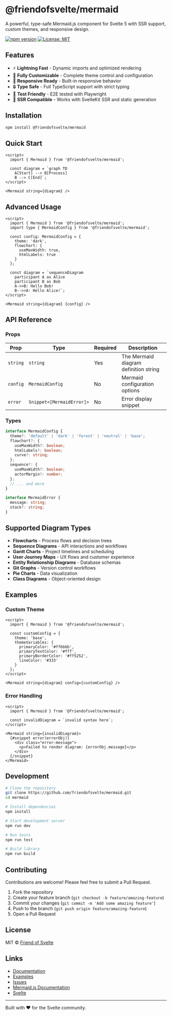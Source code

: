 # @friendofsvelte/mermaid

A powerful, type-safe Mermaid.js component for Svelte 5 with SSR support, custom themes, and responsive design.

[![npm version](https://badge.fury.io/js/@friendofsvelte%2Fmermaid.svg)](https://badge.fury.io/js/@friendofsvelte%2Fmermaid)
[![License: MIT](https://img.shields.io/badge/License-MIT-yellow.svg)](https://opensource.org/licenses/MIT)

## Features

- ⚡ **Lightning Fast** - Dynamic imports and optimized rendering
- 🎨 **Fully Customizable** - Complete theme control and configuration
- 📱 **Responsive Ready** - Built-in responsive behavior
- 🔒 **Type Safe** - Full TypeScript support with strict typing
- 🧪 **Test Friendly** - E2E tested with Playwright
- 🚀 **SSR Compatible** - Works with SvelteKit SSR and static generation

## Installation

```bash
npm install @friendofsvelte/mermaid
```

## Quick Start

```svelte
<script>
  import { Mermaid } from '@friendofsvelte/mermaid';
  
  const diagram = `graph TD
    A[Start] --> B[Process]
    B --> C[End]`;
</script>

<Mermaid string={diagram} />
```

## Advanced Usage

```svelte
<script>
  import { Mermaid } from '@friendofsvelte/mermaid';
  import type { MermaidConfig } from '@friendofsvelte/mermaid';
  
  const config: MermaidConfig = {
    theme: 'dark',
    flowchart: {
      useMaxWidth: true,
      htmlLabels: true
    }
  };
  
  const diagram = `sequenceDiagram
    participant A as Alice
    participant B as Bob
    A->>B: Hello Bob!
    B-->>A: Hello Alice!`;
</script>

<Mermaid string={diagram} {config} />
```

## API Reference

### Props

| Prop | Type | Required | Description |
|------|------|----------|-------------|
| `string` | `string` | Yes | The Mermaid diagram definition string |
| `config` | `MermaidConfig` | No | Mermaid configuration options |
| `error` | `Snippet<[MermaidError]>` | No | Error display snippet |

### Types

```typescript
interface MermaidConfig {
  theme?: 'default' | 'dark' | 'forest' | 'neutral' | 'base';
  flowchart?: {
    useMaxWidth?: boolean;
    htmlLabels?: boolean;
    curve?: string;
  };
  sequence?: {
    useMaxWidth?: boolean;
    actorMargin?: number;
  };
  // ... and more
}

interface MermaidError {
  message: string;
  stack?: string;
}
```

## Supported Diagram Types

- **Flowcharts** - Process flows and decision trees
- **Sequence Diagrams** - API interactions and workflows
- **Gantt Charts** - Project timelines and scheduling
- **User Journey Maps** - UX flows and customer experience
- **Entity Relationship Diagrams** - Database schemas
- **Git Graphs** - Version control workflows
- **Pie Charts** - Data visualization
- **Class Diagrams** - Object-oriented design

## Examples

### Custom Theme

```svelte
<script>
  import { Mermaid } from '@friendofsvelte/mermaid';
  
  const customConfig = {
    theme: 'base',
    themeVariables: {
      primaryColor: '#ff6b6b',
      primaryTextColor: '#fff',
      primaryBorderColor: '#ff5252',
      lineColor: '#333'
    }
  };
</script>

<Mermaid string={diagram} config={customConfig} />
```

### Error Handling

```svelte
<script>
  import { Mermaid } from '@friendofsvelte/mermaid';
  
  const invalidDiagram = `invalid syntax here`;
</script>

<Mermaid string={invalidDiagram}>
  {#snippet error(errorObj)}
    <div class="error-message">
      <p>Failed to render diagram: {errorObj.message}</p>
    </div>
  {/snippet}
</Mermaid>
```

## Development

```bash
# Clone the repository
git clone https://github.com/friendofsvelte/mermaid.git
cd mermaid

# Install dependencies
npm install

# Start development server
npm run dev

# Run tests
npm run test

# Build library
npm run build
```

## Contributing

Contributions are welcome! Please feel free to submit a Pull Request.

1. Fork the repository
2. Create your feature branch (`git checkout -b feature/amazing-feature`)
3. Commit your changes (`git commit -m 'Add some amazing feature'`)
4. Push to the branch (`git push origin feature/amazing-feature`)
5. Open a Pull Request

## License

MIT © [Friend of Svelte](https://github.com/friendofsvelte)

## Links

- [Documentation](https://github.com/friendofsvelte/mermaid)
- [Examples](https://github.com/friendofsvelte/mermaid/tree/main/src/routes/test)
- [Issues](https://github.com/friendofsvelte/mermaid/issues)
- [Mermaid.js Documentation](https://mermaid.js.org/)
- [Svelte](https://svelte.dev/)

---

Built with ❤️ for the Svelte community.